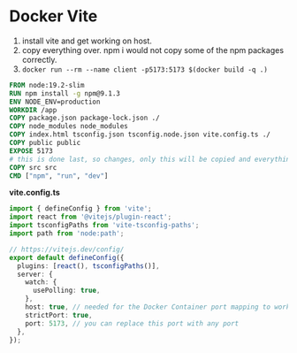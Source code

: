 # Docker Vite

1. install vite and get working on host.
2. copy everything over. npm i would not copy some of the npm packages correctly.
3. `docker run --rm --name client -p5173:5173 $(docker build -q .)`

```dockerfile
FROM node:19.2-slim
RUN npm install -g npm@9.1.3
ENV NODE_ENV=production
WORKDIR /app
COPY package.json package-lock.json ./
COPY node_modules node_modules
COPY index.html tsconfig.json tsconfig.node.json vite.config.ts ./
COPY public public
EXPOSE 5173
# this is done last, so changes, only this will be copied and everything else will be cached.
COPY src src
CMD ["npm", "run", "dev"]
```

**vite.config.ts**

```ts
import { defineConfig } from 'vite';
import react from '@vitejs/plugin-react';
import tsconfigPaths from 'vite-tsconfig-paths';
import path from 'node:path';

// https://vitejs.dev/config/
export default defineConfig({
  plugins: [react(), tsconfigPaths()],
  server: {
    watch: {
      usePolling: true,
    },
    host: true, // needed for the Docker Container port mapping to work
    strictPort: true,
    port: 5173, // you can replace this port with any port
  },
});
```

